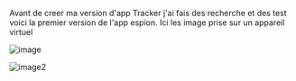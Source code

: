 Avant de creer ma version d'app Tracker j'ai fais des recherche et des test voici la premier version de l'app espion.
Ici les image prise sur un appareil virtuel




![image](https://github.com/A-Fatihou/firstVersionGPSLocation/assets/144955567/dc0f05c9-daec-47e1-8f6b-405060709c91)

![image2](https://github.com/A-Fatihou/firstVersionGPSLocation/assets/144955567/53f69fd4-1c94-4f58-81f5-d71e7221decc)



